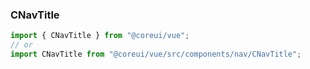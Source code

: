 ### CNavTitle

```jsx
import { CNavTitle } from "@coreui/vue";
// or
import CNavTitle from "@coreui/vue/src/components/nav/CNavTitle";
```
